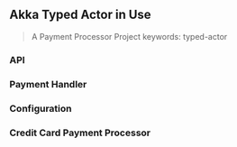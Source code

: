 ## Akka Typed Actor in Use
> A Payment Processor Project
> keywords: typed-actor
### API

### Payment Handler

### Configuration

### Credit Card Payment Processor
